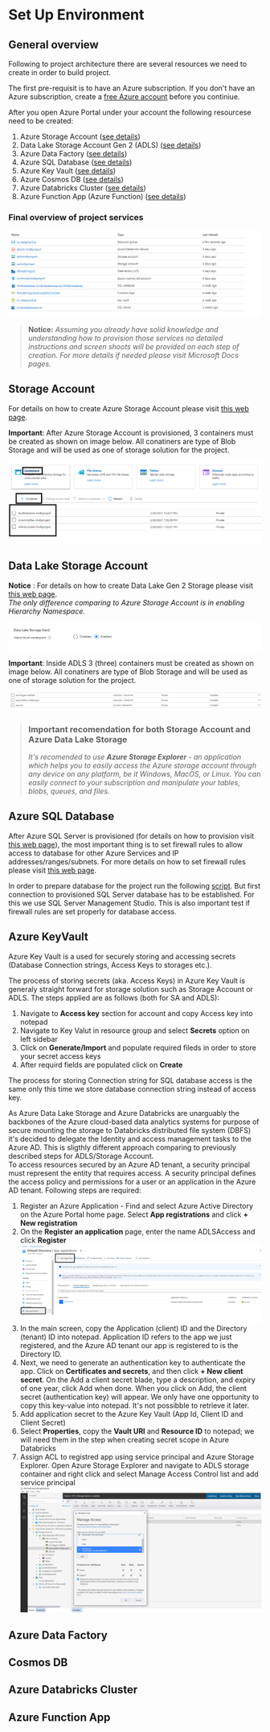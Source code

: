 # Set Up Environment

## General overview

Following to project architecture there are several resources we need to create in order to build project.

The first pre-requisit is to have an Azure subscription. If you don't have an Azure subscription, create a [free Azure account](https://azure.microsoft.com/en-us/free/) before you continiue.

After you open Azure Portal under your account the following resourcese need to be created:
1. Azure Storage Account ([see details](#sac))
2. Data Lake Storage Account Gen 2 (ADLS) ([see details](#ADLS))
3. Azure Data Factory ([see details](#ADF))
4. Azure SQL Database ([see details](#SQL))
5. Azure Key Vault ([see details](#KeyVault))
6. Azure Cosmos DB ([see details](#Cosmos))
7. Azure Databricks Cluster ([see details](#Databricks))
8. Azure Function App (Azure Function) ([see details](#Function))


### Final overview of project services
![Project Architecture overview](images/Services.png "Project Architecture") 

>**Notice:** *Assuming you already have solid knowledge and understanding how to provision those services no detailed instructions and screen shoots will be provided on each step of creation. For more details if needed please visit Microsoft Docs pages.*

<a name="sac"></a>
## Storage Account

For details on how to create Azure Storage Account please visit [this web page](https://docs.microsoft.com/en-us/azure/storage/common/storage-account-create?tabs=azure-portal). 

**Important**: After Azure Storage Account is provisioned, 3 containers must be created as shown on image below. All conatiners are type of Blob Storage and will be used as one of storage solution for the project.

![storage account](images/SA4.png)


<a name="ADLS"></a>
## Data Lake Storage Account

**Notice** : For details on how to create Data Lake Gen 2 Storage please visit [this web page](https://docs.microsoft.com/en-us/azure/storage/blobs/create-data-lake-storage-account).\
*The only difference comparing to Azure Storage Account is in enabling Hierarchy Namespace.*

![storage account](images/ADLS1.png)

**Important**: Inside ADLS 3 (three) containers must be created as shown on image below. All conatiners are type of Blob Storage and will be used as one of storage solution for the project.

![storage account](images/ADLS4.png)

>### Important recomendation for both Storage Account and Azure Data Lake Storage
>*It's recomended to use **Azure Storage Explorer** - an application which helps you to easily access the Azure storage account through any device on any platform, be it Windows, MacOS, or Linux. You can easily connect to your subscription and manipulate your tables, blobs, queues, and files.*

<a name="SQL"></a>
## Azure SQL Database

After Azure SQL Server is provisioned (for details on how to provision visit [this web page](https://docs.microsoft.com/en-us/learn/modules/provision-azure-sql-db/)), the most important thing is to set firewall rules to allow access to database for other Azure Services and IP addresses/ranges/subnets. For more details on how to set firewall rules please visit [this web page](https://docs.microsoft.com/en-us/azure/azure-sql/database/secure-database-tutorial).

In order to prepare database for the project run the following [script](/SQL%20Server%20Scripts/IMDBDatabaseScript.sql). But first connection to provisioned SQL Server database has to be established. For this we use SQL Server Management Studio. This is also important test if firewall rules are set properly for database access.


<a name="KeyVault"></a>
## Azure KeyVault
Azure Key Vault is a used for securely storing and accessing secrets (Database Connection strings, Access Keys to storages etc.). 

The process of storing secrets (aka. Access Keys) in Azure Key Vault is generaly straight forward for storage solution such as Storage Account or ADLS. The steps applied are as follows (both for SA and ADLS):
1.  Navigate to **Access key** section for account and copy Access key into notepad
2.  Navigate to Key Valut in resource group and select **Secrets** option on left sidebar
3.  Click on **Generate/Import** and populate required fileds in order to store your secret access keys
4.  After requird fields are populated click on **Create**

The process for storing Connection string for SQL database access is the same only this time we store database connection string instead of access key.

As Azure Data Lake Storage and Azure Databricks are unarguably the backbones of the Azure cloud-based data analytics systems for purpose of secure mounting the storage to Databricks distributed file system (DBFS) it's decided to delegate the Identity and access management tasks to the Azure AD. This is sligthly different approach comparing to previously described steps for ADLS/Storage Account.\
To access resources secured by an Azure AD tenant, a security principal must represent the entity that requires access. A security principal defines the access policy and permissions for a user or an application in the Azure AD tenant. Following steps are required:
1. Register an Azure Application - Find and select Azure Active Directory on the Azure Portal home page. Select **App registrations** and click **+ New registration**
2. On the **Register an application** page, enter the name ADLSAccess and click **Register**
![storage account](images/Sp1.png)
3. In the main screen, copy the Application (client) ID and the Directory (tenant) ID into notepad. Application ID refers to the app we just registered, and the Azure AD tenant our app is registered to is the Directory ID.
4. Next, we need to generate an authentication key  to authenticate the app. Click on **Certificates and secrets**, and then click **+ New client secret**. On the Add a client secret blade, type a description, and expiry of one year, click Add when done. When you click on Add, the client secret (authentication key) will appear. We only have one opportunity to copy this key-value into notepad. It's  not possibble to retrieve it later.
5. Add application secret to the Azure Key Vault (App Id, Client ID and Client Secret)
6. Select **Properties**, copy the **Vault URI** and **Resource ID** to notepad; we will need them in the step when creating secret scope in Azure Databricks
7. Assign ACL to registred app using service principal and Azure Storage Explorer. Open Azure Storage Explorer and navigate to ADLS storage container and right click and select Manage Access Control list and add service principal 
![storage account](images/sp3.png)


<a name="ADF"></a>
## Azure Data Factory

<a name="Cosmos"></a>
## Cosmos DB

<a name="Databricks"></a>
## Azure Databricks Cluster

<a name="Function"></a>
## Azure Function App







